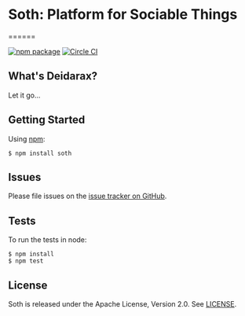 # Soth: Platform for Sociable Things

======

[![npm package](https://img.shields.io/npm/v/soth.svg)](https://www.npmjs.org/package/soth)
[![Circle CI](https://circleci.com/gh/sociable-things/soth.svg?style=svg)](https://circleci.com/gh/sociable-things/soth)


## What's Deidarax?

Let it go...


## Getting Started

Using [npm](https://www.npmjs.org/):

```
$ npm install soth
```


## Issues

Please file issues on the [issue tracker on GitHub](https://github.com/sociable-things/soth/issues).


## Tests

To run the tests in node:

```
$ npm install
$ npm test
```


## License

Soth is released under the Apache License, Version 2.0. See [LICENSE](https://github.com/sociable-things/soth/blob/master/LICENSE).
